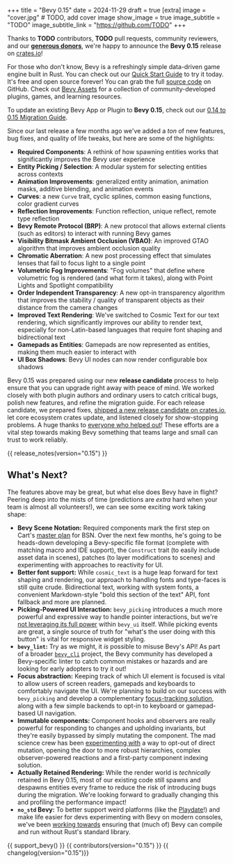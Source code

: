 +++
title = "Bevy 0.15"
date = 2024-11-29
draft = true
[extra]
image = "cover.jpg" # TODO, add cover image
show_image = true
image_subtitle = "TODO"
image_subtitle_link = "https://github.com/TODO"
+++

Thanks to **TODO** contributors, **TODO** pull requests, community reviewers, and our [**generous donors**](/donate), we're happy to announce the **Bevy 0.15** release on [crates.io](https://crates.io/crates/bevy)!

For those who don't know, Bevy is a refreshingly simple data-driven game engine built in Rust. You can check out our [Quick Start Guide](/learn/quick-start) to try it today. It's free and open source forever! You can grab the full [source code](https://github.com/bevyengine/bevy) on GitHub. Check out [Bevy Assets](https://bevyengine.org/assets) for a collection of community-developed plugins, games, and learning resources.

To update an existing Bevy App or Plugin to **Bevy 0.15**, check out our [0.14 to 0.15 Migration Guide](/learn/migration-guides/0-14-to-0-15/).

Since our last release a few months ago we've added a _ton_ of new features, bug fixes, and quality of life tweaks, but here are some of the highlights:

- **Required Components**: A rethink of how spawning entities works that significantly improves the Bevy user experience
- **Entity Picking / Selection**: A modular system for selecting entities across contexts
- **Animation Improvements**: generalized entity animation, animation masks, additive blending, and animation events
- **Curves**: a new `Curve` trait, cyclic splines, common easing functions, color gradient curves
- **Reflection Improvements**: Function reflection, unique reflect, remote type reflection
- **Bevy Remote Protocol (BRP)**: A new protocol that allows external clients (such as editors) to interact with running Bevy games
- **Visibility Bitmask Ambient Occlusion (VBAO)**: An improved GTAO algorithm that improves ambient occlusion quality
- **Chromatic Aberration**: A new post processing effect that simulates lenses that fail to focus light to a single point
- **Volumetric Fog Improvements**: "Fog volumes" that define where volumetric fog is rendered (and what form it takes), along with Point Lights and Spotlight compatibility
- **Order Independent Transparency**: A new opt-in transparency algorithm that improves the stability / quality of transparent objects as their distance from the camera changes
- **Improved Text Rendering**: We've switched to Cosmic Text for our text rendering, which significantly improves our ability to render text, especially for non-Latin-based languages that require font shaping and bidirectional text
- **Gamepads as Entities**: Gamepads are now represented as entities, making them much easier to interact with
- **UI Box Shadows**: Bevy UI nodes can now render configurable box shadows

Bevy 0.15 was prepared using our new **release candidate** process to help ensure that you can upgrade right away with peace of mind. We worked closely with both plugin authors and ordinary users to catch critical bugs, polish new features, and refine the migration guide. For each release candidate, we prepared fixes, [shipped a new release candidate on crates.io](https://crates.io/crates/bevy/versions?sort=date), let core ecosystem crates update, and listened closely for show-stopping problems. A huge thanks to [everyone who helped out](https://discord.com/channels/691052431525675048/1295069829740499015)! These efforts are a vital step towards making Bevy something that teams large and small can trust to work reliably.

<!-- more -->

{{ release_notes(version="0.15") }}

## What's Next?

The features above may be great, but what else does Bevy have in flight?
Peering deep into the mists of time (predictions are _extra_ hard when your team is almost all volunteers!), we can see some exciting work taking shape:

- **Bevy Scene Notation:** Required components mark the first step on Cart's [master plan](https://github.com/bevyengine/bevy/discussions/14437) for BSN. Over the next few months, he's going to be heads-down developing a Bevy-specific file format (complete with matching macro and IDE support), the `Construct` trait (to easily include asset data in scenes), patches (to layer modifications to scenes) and experimenting with approaches to reactivity for UI.
- **Better font support:** While `cosmic_text` is a huge leap forward for text shaping and rendering, our approach to handling fonts and type-faces is still quite crude. Bidirectional text, working with system fonts, a convenient Markdown-style "bold this section of the text" API, font fallback and more are planned.
- **Picking-Powered UI Interaction:** `bevy_picking` introduces a much more powerful and expressive way to handle pointer interactions, but we're [not leveraging its full power](https://github.com/bevyengine/bevy/issues/15550) within `bevy_ui` itself. While picking events are great, a single source of truth for "what's the user doing with this button" is vital for responsive widget styling.
- **`bevy_lint`:** Try as we might, it _is_ possible to misuse Bevy's API! As part of a broader [`bevy_cli`](https://github.com/theBevyFlock/bevy_cli) project, the Bevy community has developed a Bevy-specific linter to catch common mistakes or hazards and are looking for early adopters to try it out!
- **Focus abstraction:** Keeping track of which UI element is focused is vital to allow users of screen readers, gamepads and keyboards to comfortably navigate the UI. We're planning to build on our success with `bevy_picking` and develop a complementary [focus-tracking solution](https://github.com/bevyengine/bevy/issues/15378), along with a few simple backends to opt-in to keyboard or gamepad-based UI navigation.
- **Immutable components:** Component hooks and observers are really powerful for responding to changes and upholding invariants, but they're easily bypassed by simply mutating the component. The mad science crew has been [experimenting with](https://github.com/bevyengine/bevy/issues/16208) a way to opt-out of direct mutation, opening the door to more robust hierarchies, complex observer-powered reactions and a first-party component indexing solution.
- **Actually Retained Rendering:** While the render world is _technically_ retained in Bevy 0.15, most of our existing code still spawns and despawns entities every frame to reduce the risk of introducing bugs during the migration. We're looking forward to gradually changing this and profiling the performance impact!
- **`no_std` Bevy:** To better support weird platforms (like the [Playdate](https://play.date/)!) and make life easier for devs experimenting with Bevy on modern consoles, we've been [working towards](https://github.com/bevyengine/bevy/issues/15460) ensuring that (much of) Bevy can compile and run without Rust's standard library.

{{ support_bevy() }}
{{ contributors(version="0.15") }}
{{ changelog(version="0.15")}}
